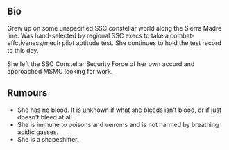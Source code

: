## Bio

Grew up on some unspecified SSC constellar world along the Sierra Madre line. Was hand-selected by regional SSC execs to take a combat-effctiveness/mech pilot aptitude test. She continues to hold the test record to this day.

She left the SSC Constellar Security Force of her own accord and approached MSMC looking for work.

## Rumours

* She has no blood. It is unknown if what she bleeds isn't blood, or if just doesn't bleed at all.
* She is immune to poisons and venoms and is not harmed by breathing acidic gasses.
* She is a shapeshifter.
